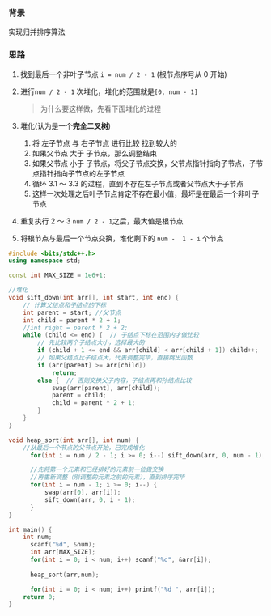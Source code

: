 ### 背景

实现归并排序算法

### 思路

1. 找到最后一个非叶子节点 `i = num / 2 - 1` (根节点序号从 0 开始)

2. 进行`num / 2 - 1` 次堆化，堆化的范围就是`[0, num - 1]`

   > 为什么要这样做，先看下面堆化的过程

3. 堆化(认为是一个**完全二叉树**)

   1. 将 左子节点 与 右子节点 进行比较 找到较大的
   2. 如果父节点 大于 子节点，那么调整结束
   3. 如果父节点 小于 子节点，将父子节点交换，父节点指针指向子节点，子节点指针指向子节点的左子节点
   4. 循环 3.1 ～ 3.3 的过程，直到不存在左子节点或者父节点大于子节点
   5. 这样一次处理之后叶子节点肯定不存在最小值，最坏是在最后一个非叶子节点

4. 重复执行 2 ～ 3 `num / 2 - 1`之后，最大值是根节点

5. 将根节点与最后一个节点交换，堆化剩下的 `num -  1 - i` 个节点

```C++
#include <bits/stdc++.h>
using namespace std;

const int MAX_SIZE = 1e6+1;

//堆化
void sift_down(int arr[], int start, int end) {
    // 计算父结点和子结点的下标
    int parent = start; //父节点
    int child = parent * 2 + 1;
    //int right = parent * 2 + 2;
    while (child <= end) {  // 子结点下标在范围内才做比较
        // 先比较两个子结点大小，选择最大的
        if (child + 1 <= end && arr[child] < arr[child + 1]) child++;
        // 如果父结点比子结点大，代表调整完毕，直接跳出函数
        if (arr[parent] >= arr[child])
            return;
        else {  // 否则交换父子内容，子结点再和孙结点比较
            swap(arr[parent], arr[child]);
            parent = child;
            child = parent * 2 + 1;
        }
    }
}

void heap_sort(int arr[], int num) {
    //从最后一个节点的父节点开始，已完成堆化
	  for(int i = num / 2 - 1; i >= 0; i--) sift_down(arr, 0, num - 1);

	  //先将第一个元素和已经排好的元素前一位做交换
	  //再重新调整（刚调整的元素之前的元素），直到排序完毕
	  for(int i = num - 1; i >= 0; i--) {
		  swap(arr[0], arr[i]);
		  sift_down(arr, 0, i - 1);
	  }
}

int main() {
    int num;
	  scanf("%d", &num);
	  int arr[MAX_SIZE];
	  for(int i = 0; i < num; i++) scanf("%d", &arr[i]);
 
	  heap_sort(arr,num);

	  for(int i = 0; i < num; i++) printf("%d ", arr[i]); 
    return 0;
}
```

